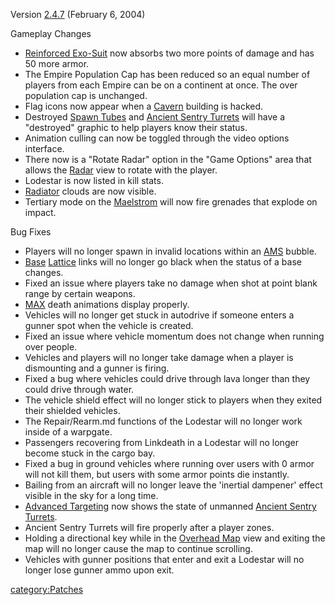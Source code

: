 Version [2.4.7](2.md.4.7) (February 6, 2004)

Gameplay Changes

- [Reinforced Exo-Suit](Reinforced_Exo-Suit.md) now absorbs
  two more points of damage and has 50 more armor.
- The Empire Population Cap has been reduced so an equal number of
  players from each Empire can be on a continent at once. The over
  population cap is unchanged.
- Flag icons now appear when a [Cavern](../Cavern.md) building is
  hacked.
- Destroyed [Spawn Tubes](../Spawn_Tube.md) and [Ancient Sentry
  Turrets](Ancient_Sentry_Turret.md) will have a "destroyed"
  graphic to help players know their status.
- Animation culling can now be toggled through the video options
  interface.
- There now is a "Rotate Radar" option in the "Game Options" area that
  allows the [Radar](Radar.md) view to rotate with the player.
- Lodestar is now listed in kill stats.
- [Radiator](Radiator.md) clouds are now visible.
- Tertiary mode on the [Maelstrom](Maelstrom.md) will now fire
  grenades that explode on impact.

Bug Fixes

- Players will no longer spawn in invalid locations within an
  [AMS](../vehicles/Advanced_Mobile_Station.md) bubble.
- [Base](../Base.md) [Lattice](Lattice.md) links will no
  longer go black when the status of a base changes.
- Fixed an issue where players take no damage when shot at point blank
  range by certain weapons.
- [MAX](../items/Mechanized_Assault_Exo-Suit.md) death animations display properly.
- Vehicles will no longer get stuck in autodrive if someone enters a
  gunner spot when the vehicle is created.
- Fixed an issue where vehicle momentum does not change when running
  over people.
- Vehicles and players will no longer take damage when a player is
  dismounting and a gunner is firing.
- Fixed a bug where vehicles could drive through lava longer than they
  could drive through water.
- The vehicle shield effect will no longer stick to players when they
  exited their shielded vehicles.
- The Repair/Rearm.md functions of the Lodestar will no longer work
  inside of a warpgate.
- Passengers recovering from Linkdeath in a Lodestar will no longer
  become stuck in the cargo bay.
- Fixed a bug in ground vehicles where running over users with 0 armor
  will not kill them, but users with some armor points die instantly.
- Bailing from an aircraft will no longer leave the 'inertial
  dampener' effect visible in the sky for a long time.
- [Advanced Targeting](Enhanced_Targeting.md) now shows the
  state of unmanned [Ancient Sentry
  Turrets](Ancient_Sentry_Turret.md).
- Ancient Sentry Turrets will fire properly after a player zones.
- Holding a directional key while in the [Overhead
  Map](Overhead_Map.md) view and exiting the map will no
  longer cause the map to continue scrolling.
- Vehicles with gunner positions that enter and exit a Lodestar will
  no longer lose gunner ammo upon exit.

[category:Patches](category:Patches.md)
